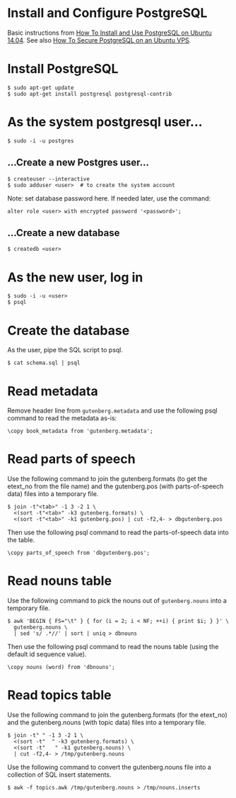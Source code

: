 Install and Configure PostgreSQL
================================

Basic instructions from
[How To Install and Use PostgreSQL on Ubuntu 14.04][]. See also [How To Secure PostgreSQL on an Ubuntu VPS][].

[How To Install and Use PostgreSQL on Ubuntu 14.04]: https://www.digitalocean.com/community/tutorials/how-to-install-and-use-postgresql-on-ubuntu-14-04

[How To Secure PostgreSQL on an Ubuntu VPS]: https://www.digitalocean.com/community/tutorials/how-to-secure-postgresql-on-an-ubuntu-vps


# Install PostgreSQL #

    $ sudo apt-get update
    $ sudo apt-get install postgresql postgresql-contrib

# As the system postgresql user... #

    $ sudo -i -u postgres

## ...Create a new Postgres user... ##

    $ createuser --interactive
    $ sudo adduser <user>  # to create the system account

Note: set database password here. If needed later, use the command:

    alter role <user> with encrypted password '<password>';

## ...Create a new database ##

    $ createdb <user>

# As the new user, log in #

    $ sudo -i -u <user>
    $ psql

# Create the database #

As the user, pipe the SQL script to psql.

    $ cat schema.sql | psql

# Read metadata #

Remove header line from `gutenberg.metadata` and use the following
psql command to read the metadata as-is:

    \copy book_metadata from 'gutenberg.metadata';

# Read parts of speech #

Use the following command to join the gutenberg.formats (to get the
etext_no from the file name) and the gutenberg.pos (with
parts-of-speech data) files into a temporary file.

    $ join -t"<tab>" -1 3 -2 1 \
      <(sort -t"<tab>" -k3 gutenberg.formats) \
      <(sort -t"<tab>" -k1 gutenberg.pos) | cut -f2,4- > dbgutenberg.pos

Then use the following psql command to read the parts-of-speech data
into the table.

    \copy parts_of_speech from 'dbgutenberg.pos';

# Read nouns table #

Use the following command to pick the nouns out of `gutenberg.nouns`
into a temporary file.

    $ awk 'BEGIN { FS="\t" } { for (i = 2; i < NF; ++i) { print $i; } }' \
      gutenberg.nouns \
      | sed 's/ .*//' | sort | uniq > dbnouns

Then use the following psql command to read the nouns table (using the
default id sequence value).

    \copy nouns (word) from 'dbnouns';

# Read topics table #

Use the following command to join the gutenberg.formats (for the
etext_no) and the gutenberg.nouns (with topic data) files into a
temporary file.

    $ join -t" " -1 3 -2 1 \
      <(sort -t"  " -k3 gutenberg.formats) \
      <(sort -t"   " -k1 gutenberg.nouns) \
      | cut -f2,4- > /tmp/gutenberg.nouns

Use the following command to convert the gutenberg.nouns file into a
collection of SQL insert statements.

    $ awk -f topics.awk /tmp/gutenberg.nouns > /tmp/nouns.inserts

